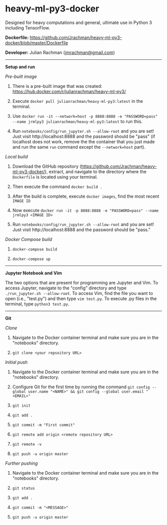 # heavy-ml-py3-docker

Designed for heavy computations and general, ultimate use in Python 3 including TensorFlow.

**Dockerfile:** https://github.com/Jrachman/heavy-ml-py3-docker/blob/master/Dockerfile

**Developer:** Julian Rachman (jmrachman@gmail.com)

---

**Setup and run**

*Pre-built image*

1. There is a pre-built image that was created: https://hub.docker.com/r/julianrachman/heavy-ml-py3/

2. Execute `docker pull julianrachman/heavy-ml-py3:latest` in the terminal.

3. Use `docker run -it --network=host -p 8888:8888 -e "PASSWORD=pass" --name jrmlpy3 julianrachman/heavy-ml-py3:latest` to run this.

4. Run `notebooks/config/run_jupyter.sh --allow-root` and you are set! Just visit http://localhost:8888 and the password should be "pass" (if localhost does not work, remove the the container that you just made and run the same `run` command except the `--network=host` part).

*Local build*

1. Download the GitHub repository (https://github.com/Jrachman/heavy-ml-py3-docker/), extract, and navigate to the directory where the `Dockerfile` is located using your terminal.

2. Then execute the command `docker build .`
 
3. After the build is complete, execute `docker images`, find the most recent `IMAGE ID`
 
4. Now execute `docker run -it -p 8888:8888 -e "PASSWORD=pass" --name jrmlpy3 <IMAGE ID>`

4. Run `notebooks/config/run_jupyter.sh --allow-root` and you are set! Just visit http://localhost:8888 and the password should be "pass."
 
*Docker Compose build*
 
1. `docker-compose build`
 
2. `docker-compose up`

---

**Jupyter Notebook and Vim**

The two options that are present for programming are Jupyter and Vim. To access Jupyter, navigate to the "config" directory and type `./run_jupyter.sh --allow-root`. To access Vim, find the file you want to open (i.e., "test.py") and then type `vim test.py`. To execute .py files in the terminal, type `python3 test.py`.

---

**Git**

*Clone*

1. Navigate to the Docker container terminal and make sure you are in the "notebooks" directory. 

2. `git clone <your repsoitory URL>`

*Initial push*

1. Navigate to the Docker container terminal and make sure you are in the "notebooks" directory. 

2. Configure Git for the first time by running the command `git config --global user.name "<NAME>" && git config --global user.email "<EMAIL>"`

3. `git init`

4. `git add .`

5. `git commit -m "First commit"`

6. `git remote add origin <remote repository URL>`

7. `git remote -v`

8. `git push -u origin master`

*Further pushing*

1. Navigate to the Docker container terminal and make sure you are in the "notebooks" directory. 

2. `git status`

3. `git add .` 

4. `git commit -m "<MESSAGE>"`

5. `git push -u origin master`

 
